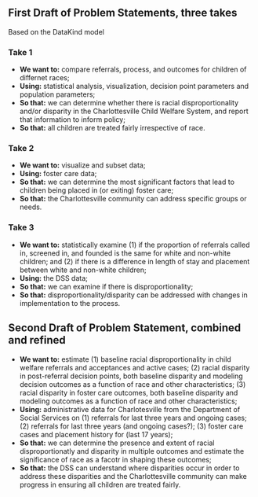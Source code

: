 ## First Draft of Problem Statements, three takes

Based on the DataKind model

### Take 1

* __We want to:__  compare referrals, process, and outcomes for children of differnet races; 
* __Using:__ statistical analysis, visualization, decision point parameters and population parameters; 
* __So that:__ we can determine whether there is racial disproportionality and/or disparity in the Charlottesville Child Welfare System, and report that information to inform policy;
* __So that:__  all children are treated fairly irrespective of race.

### Take 2

* __We want to:__  visualize and subset data; 
* __Using:__ foster care data; 
* __So that:__ we can determine the most significant factors that lead to children being placed in (or exiting) foster care;
* __So that:__  the Charlottesville community can address specific groups or needs.

### Take 3

* __We want to:__  statistically examine (1) if the proportion of referrals called in, screened in, and founded is the same for white and non-white children; and (2) if there is a difference in length of stay and placement between white and non-white children; 
* __Using:__ the DSS data; 
* __So that:__ we can examine if there is disproportionality;
* __So that:__  disproportionality/disparity can be addressed with changes in implementation to the process.

## Second Draft of Problem Statement, combined and refined

* __We want to:__ estimate (1) baseline racial disproportionality in child welfare referrals and acceptances and active cases; (2)  racial disparity in post-referral decision points, both baseline disparity and modeling decision outcomes as a function of race and other characteristics; (3)  racial disparity in foster care outcomes, both baseline disparity and modeling outcomes as a function of race and other characteristics;
* __Using:__ administrative data for Charlotesville from the Department of Social Services on (1) referrals for last three years and ongoing cases; (2) referrals for last three years (and ongoing cases?); (3) foster care cases and placement history for (last 17 years);
* __So that:__ we can determine the presence and extent of racial disproportionatly and disparity in multiple outcomes and estimate the significance of race as a facotr in shaping these outcomes;
* __So that:__ the DSS can understand where disparities occur in order to address these disparities and the Charlottesville community can make progress in ensuring all children are treated fairly. 
